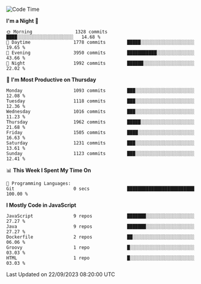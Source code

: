 <!--START_SECTION:waka-->
![Code Time](http://img.shields.io/badge/Code%20Time-1%2C311%20hrs%2031%20mins-blue)

**I'm a Night 🦉** 

```text
🌞 Morning                1328 commits        ████░░░░░░░░░░░░░░░░░░░░░   14.68 % 
🌆 Daytime                1778 commits        █████░░░░░░░░░░░░░░░░░░░░   19.65 % 
🌃 Evening                3950 commits        ███████████░░░░░░░░░░░░░░   43.66 % 
🌙 Night                  1992 commits        ██████░░░░░░░░░░░░░░░░░░░   22.02 % 
```
📅 **I'm Most Productive on Thursday** 

```text
Monday                   1093 commits        ███░░░░░░░░░░░░░░░░░░░░░░   12.08 % 
Tuesday                  1118 commits        ███░░░░░░░░░░░░░░░░░░░░░░   12.36 % 
Wednesday                1016 commits        ███░░░░░░░░░░░░░░░░░░░░░░   11.23 % 
Thursday                 1962 commits        █████░░░░░░░░░░░░░░░░░░░░   21.68 % 
Friday                   1505 commits        ████░░░░░░░░░░░░░░░░░░░░░   16.63 % 
Saturday                 1231 commits        ███░░░░░░░░░░░░░░░░░░░░░░   13.61 % 
Sunday                   1123 commits        ███░░░░░░░░░░░░░░░░░░░░░░   12.41 % 
```


📊 **This Week I Spent My Time On** 

```text
💬 Programming Languages: 
Git                      0 secs              █████████████████████████   100.00 % 
```

**I Mostly Code in JavaScript** 

```text
JavaScript               9 repos             ███████░░░░░░░░░░░░░░░░░░   27.27 % 
Java                     9 repos             ███████░░░░░░░░░░░░░░░░░░   27.27 % 
Dockerfile               2 repos             ██░░░░░░░░░░░░░░░░░░░░░░░   06.06 % 
Groovy                   1 repo              █░░░░░░░░░░░░░░░░░░░░░░░░   03.03 % 
HTML                     1 repo              █░░░░░░░░░░░░░░░░░░░░░░░░   03.03 % 
```




 Last Updated on 22/09/2023 08:20:00 UTC
<!--END_SECTION:waka-->
